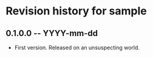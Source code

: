 # Revision history for sample

## 0.1.0.0 -- YYYY-mm-dd

* First version. Released on an unsuspecting world.
